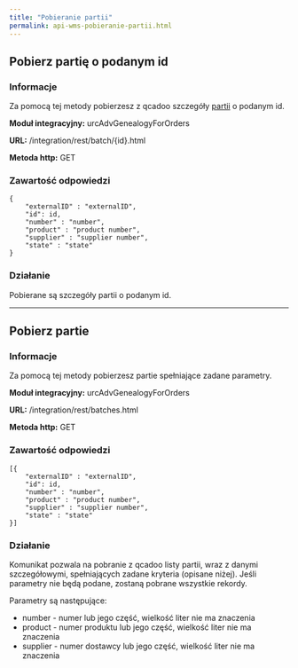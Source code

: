 ```yaml
---
title: "Pobieranie partii"
permalink: api-wms-pobieranie-partii.html
---
```


## Pobierz partię o podanym id

### Informacje

Za pomocą tej metody pobierzesz z qcadoo szczegóły [partii](/jak-dodac-numery-partii) o podanym id.

  **Moduł integracyjny:** urcAdvGenealogyForOrders

  **URL:** /integration/rest/batch/{id}.html

  **Metoda http:** GET


### Zawartość odpowiedzi
~~~~~~~~
{
    "externalID" : "externalID",
    "id": id,
    "number" : "number",
    "product" : "product number",
    "supplier" : "supplier number",
    "state" : "state"
}  
~~~~~~~~

### Działanie
Pobierane są szczegóły partii o podanym id.

---

## Pobierz partie

### Informacje

Za pomocą tej metody pobierzesz partie spełniające zadane parametry.

**Moduł integracyjny:** urcAdvGenealogyForOrders

**URL:** /integration/rest/batches.html

**Metoda http:** GET


### Zawartość odpowiedzi
~~~~~~~~
[{
    "externalID" : "externalID",
    "id": id,
    "number" : "number",
    "product" : "product number",
    "supplier" : "supplier number",
    "state" : "state"
}]  
~~~~~~~~

### Działanie
Komunikat pozwala na pobranie z qcadoo listy partii, wraz z danymi szczegółowymi, spełniających zadane kryteria (opisane niżej). Jeśli parametry nie będą podane, zostaną pobrane wszystkie rekordy.

Parametry są następujące:
- number - numer lub jego część, wielkość liter nie ma znaczenia
- product - numer produktu lub jego część, wielkość liter nie ma znaczenia
- supplier - numer dostawcy lub jego część, wielkość liter nie ma znaczenia